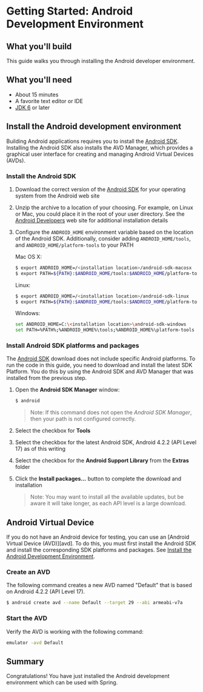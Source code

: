 # Getting Started: Android Development Environment

What you'll build
-----------------

This guide walks you through installing the Android developer environment.

What you'll need
----------------

 - About 15 minutes
 - A favorite text editor or IDE
 - [JDK 6][jdk] or later

[jdk]: http://www.oracle.com/technetwork/java/javase/downloads/index.html


<a name="android-dev-env"></a>
Install the Android development environment
----------------------------------------------

Building Android applications requires you to install the [Android SDK][sdk]. Installing the Android SDK also installs the AVD Manager, which provides a graphical user interface for creating and managing Android Virtual Devices (AVDs). 

### Install the Android SDK

1. Download the correct version of the [Android SDK][sdk] for your operating system from the Android web site

2. Unzip the archive to a location of your choosing. For example, on Linux or Mac, you could place it in the root of your user directory. See the [Android Developers] web site for additional installation details

3. Configure the `ANDROID_HOME` environment variable based on the location of the Android SDK. Additionally, consider adding `ANDROID_HOME/tools`, and  `ANDROID_HOME/platform-tools` to your PATH

    Mac OS X:

    ```sh
    $ export ANDROID_HOME=/<installation location>/android-sdk-macosx
    $ export PATH=${PATH}:$ANDROID_HOME/tools:$ANDROID_HOME/platform-tools
    ```

    Linux:

    ```sh
    $ export ANDROID_HOME=/<installation location>/android-sdk-linux
    $ export PATH=${PATH}:$ANDROID_HOME/tools:$ANDROID_HOME/platform-tools
    ```

    Windows:

    ```sh
    set ANDROID_HOME=C:\<installation location>\android-sdk-windows
    set PATH=%PATH%;%ANDROID_HOME%\tools;%ANDROID_HOME%\platform-tools
    ```

### Install Android SDK platforms and packages

The [Android SDK][sdk] download does not include specific Android platforms. To run the code in this guide, you need to download and install the latest SDK Platform. You do this by using the Android SDK and AVD Manager that was installed from the previous step.

1. Open the **Android SDK Manager** window:

    ```sh
    $ android
    ```

    > Note: If this command does not open the *Android SDK Manager*, then your path is not configured correctly.

2. Select the checkbox for **Tools**

3. Select the checkbox for the latest Android SDK, Android 4.2.2 (API Level 17) as of this writing

4. Select the checkbox for the **Android Support Library** from the **Extras** folder

5. Click the **Install packages...** button to complete the download and installation

    > Note: You may want to install all the available updates, but be aware it will take longer, as each API level is a large download.

<a name="android-virtual-device"></a>
Android Virtual Device
----------------------

If you do not have an Android device for testing, you can use an [Android Virtual Device (AVD)][avd]. To do this, you must first install the Android SDK and install the corresponding SDK platforms and packages. See [Install the Android Development Environment](#android-dev-env).

### Create an AVD

The following command creates a new AVD named "Default" that is based on Android 4.2.2 (API Level 17).

```sh
$ android create avd --name Default --target 29 --abi armeabi-v7a
```

### Start the AVD

Verify the AVD is working with the following command:

```sh
emulator -avd Default
```

Summary
-------

Congratulations! You have just installed the Android development environment which can be used with Spring.


[sdk]: http://developer.android.com/sdk/index.html
[Android Developers]: http://developer.android.com/sdk/installing/index.html
[Platforms and Packages]: http://developer.android.com/sdk/installing/adding-packages.html
